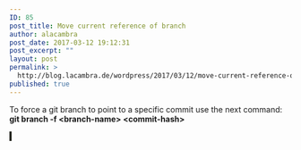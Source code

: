 ```yaml
---
ID: 85
post_title: Move current reference of branch
author: alacambra
post_date: 2017-03-12 19:12:31
post_excerpt: ""
layout: post
permalink: >
  http://blog.lacambra.de/wordpress/2017/03/12/move-current-reference-of-branch/
published: true
---
```

To force a git branch to point to a specific commit use the next command: <strong>git branch -f &lt;branch-name&gt; &lt;commit-hash&gt;</strong>

<span id="ext-gen508" style="color: #cacaca; background-color: #272822;"> </span>